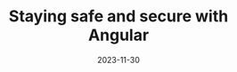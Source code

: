 ---
slug: staying-safe-with-angular
tag: Security
title: Staying safe and secure with Angular
description: We love Angular because it’s a best-in-class web framework with top-notch features and capabilities. But did you know Angular also keeps your application safe and secure from web vulnerabilities? Security breaches can impact businesses financially and their reputation, so ensuring we’re following best security practices is essential. The Open Web Application Security Project (OWASP) guides us by identifying the most common and impactful web vulnerabilities.
date: '2023-11-30'
authors: '[{"name": "Alisa Duncan","biography":"Alisa is a Developer Advocate at Google on the Angular team. She is passionate about helping others learn and improve their lives through technology. She is also a co-organizer of GDG New Orleans and Angular New Orleans.","image": "photo/authors/alisa-duncan.webp","link": "https://alisaduncan.dev"}]'
location: '{"name": "Spaces Laurentina - Viale Luca Gaurico 91/93","mapsLink":"https://maps.app.goo.gl/DHtZNNd8r8DNdmjN8"}'
image: /photo/workshop-staying-safe-20231130.webp
link: /workshops/staying-safe-with-angular'
ticket: https://ti.to/ngrome-events/staying-safe-angular-with-alisa-duncan
col: 1
---
